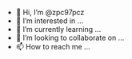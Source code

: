- 👋 Hi, I’m @zpc97pcz
- 👀 I’m interested in ...
- 🌱 I’m currently learning ...
- 💞️ I’m looking to collaborate on ...
- 📫 How to reach me ...

<!---
zpc97pcz/zpc97pcz is a ✨ special ✨ repository because its `README.md` (this file) appears on your GitHub profile.
You can click the Preview link to take a look at your changes.
--->
